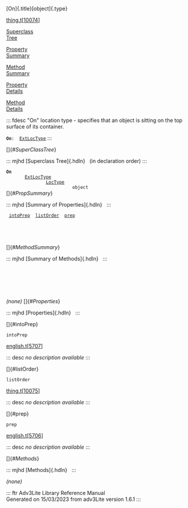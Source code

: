 [On]{.title}[object]{.type}

[thing.t](../file/thing.t.html)\[[10074](../source/thing.t.html#10074)\]

[Superclass\
Tree](#_SuperClassTree_)

[Property\
Summary](#_PropSummary_)

[Method\
Summary](#_MethodSummary_)

[Property\
Details](#_Properties_)

[Method\
Details](#_Methods_)

::: fdesc
\"On\" location type - specifies that an object is sitting on the top
surface of its container.

**`On`**` :   `[`ExtLocType`](../object/ExtLocType.html)
:::

[]{#_SuperClassTree_}

::: mjhd
[Superclass Tree]{.hdln}   (in declaration order)
:::

**`On`**\
`         `[`ExtLocType`](../object/ExtLocType.html)\
`                 `[`LocType`](../object/LocType.html)\
`                         object`\
[]{#_PropSummary_}

::: mjhd
[Summary of Properties]{.hdln}  
:::

` `[`intoPrep`](#intoPrep)`  `[`listOrder`](#listOrder)`  `[`prep`](#prep)`  `

` `

` `

[]{#_MethodSummary_}

::: mjhd
[Summary of Methods]{.hdln}  
:::

` `

` `

` `

*(none)* []{#_Properties_}

::: mjhd
[Properties]{.hdln}  
:::

[]{#intoPrep}

`intoPrep`

[english.t](../file/english.t.html)\[[5707](../source/english.t.html#5707)\]

::: desc
*no description available*
:::

[]{#listOrder}

`listOrder`

[thing.t](../file/thing.t.html)\[[10075](../source/thing.t.html#10075)\]

::: desc
*no description available*
:::

[]{#prep}

`prep`

[english.t](../file/english.t.html)\[[5706](../source/english.t.html#5706)\]

::: desc
*no description available*
:::

[]{#_Methods_}

::: mjhd
[Methods]{.hdln}  
:::

*(none)*

::: ftr
Adv3Lite Library Reference Manual\
Generated on 15/03/2023 from adv3Lite version 1.6.1
:::

